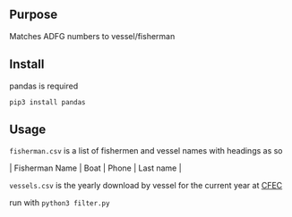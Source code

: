 ## Purpose
Matches ADFG numbers to vessel/fisherman
## Install
pandas is required

```pip3 install pandas```

## Usage
```fisherman.csv``` is a list of fishermen and vessel names with headings as so

|   Fisherman Name  |   Boat  |   Phone  |   Last name  |

```vessels.csv``` is the yearly download by vessel for the current year at [CFEC](https://www.cfec.state.ak.us/plook/#downloads)

run with
```python3 filter.py```

